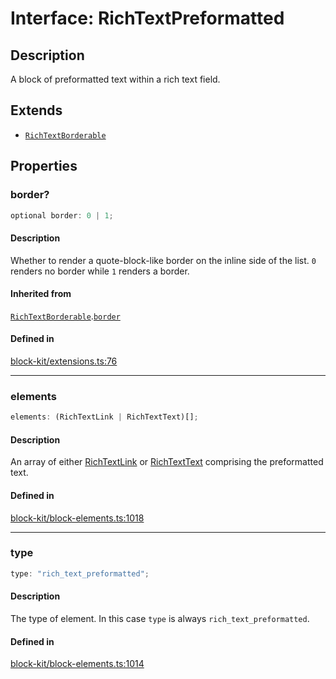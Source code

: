 # Interface: RichTextPreformatted

## Description

A block of preformatted text within a rich text field.

## Extends

- [`RichTextBorderable`](RichTextBorderable.md)

## Properties

### border?

```ts
optional border: 0 | 1;
```

#### Description

Whether to render a quote-block-like border on the inline side of the list. `0` renders no border
while `1` renders a border.

#### Inherited from

[`RichTextBorderable`](RichTextBorderable.md).[`border`](RichTextBorderable.md#border)

#### Defined in

[block-kit/extensions.ts:76](https://github.com/slackapi/node-slack-sdk/blob/c15385ef93ccdde9702f52f7d1f445999203d794/packages/types/src/block-kit/extensions.ts#L76)

***

### elements

```ts
elements: (RichTextLink | RichTextText)[];
```

#### Description

An array of either [RichTextLink](RichTextLink.md) or [RichTextText](RichTextText.md) comprising the preformatted text.

#### Defined in

[block-kit/block-elements.ts:1018](https://github.com/slackapi/node-slack-sdk/blob/c15385ef93ccdde9702f52f7d1f445999203d794/packages/types/src/block-kit/block-elements.ts#L1018)

***

### type

```ts
type: "rich_text_preformatted";
```

#### Description

The type of element. In this case `type` is always `rich_text_preformatted`.

#### Defined in

[block-kit/block-elements.ts:1014](https://github.com/slackapi/node-slack-sdk/blob/c15385ef93ccdde9702f52f7d1f445999203d794/packages/types/src/block-kit/block-elements.ts#L1014)
